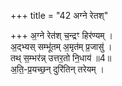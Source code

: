 +++
title = "42 अग्ने रेतश्"

+++
अ॒ग्ने रेत॑श् च॒न्द्रꣳ हिर॑ण्यम् ।   
अ॒द्भ्यस् सम्भू॑तम् अ॒मृत॑म् प्र॒जासु॑ ।  
तथ् स॒म्भर॑न्न् उत्तर॒तो नि॒धाय॑ ॥4॥  
अ॒ति॒-प्र॒यच्छ॒न् दुरि॑तिन् तरेयम् ।